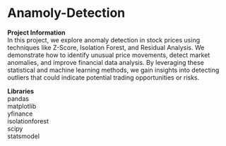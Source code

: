 # Anamoly-Detection

**Project Information**  
In this project, we explore anomaly detection in stock prices using techniques like Z-Score, Isolation Forest, and Residual Analysis. We demonstrate how to identify unusual price movements, detect market anomalies, and improve financial data analysis. By leveraging these statistical and machine learning methods, we gain insights into detecting outliers that could indicate potential trading opportunities or risks.

**Libraries**  
pandas  
matplotlib  
yfinance  
isolationforest  
scipy  
statsmodel  
